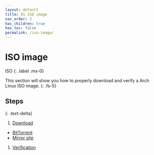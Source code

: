 ```yaml
---
layout: default
title: 01 ISO image
nav_order: 2
has_children: true
has_toc: false
permalink: /iso-image/
---
```


# ISO image

ISO
{: .label .mx-0}

This section will show you how to properly download and verify a Arch Linux ISO image.
{: .fs-5}

## Steps
{: .text-delta}

1. [Download](/Andromeda/iso-image/download/)
  - [BitTorrent](/Andromeda/iso-image/download/bittorrent/)
  - [Mirror site](/Andromeda/iso-image/download/mirror-site/)
1. [Verification](/Andromeda/iso-image/verification/)
